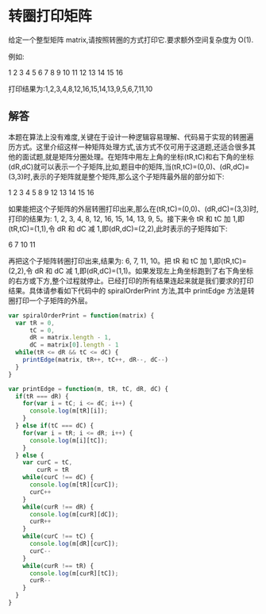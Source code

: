 # 转圈打印矩阵

给定一个整型矩阵 matrix,请按照转圈的方式打印它.要求额外空间复杂度为 O(1).

例如:

1  2  3  4
5  6  7  8
9  10 11 12
13 14 15 16

打印结果为:1,2,3,4,8,12,16,15,14,13,9,5,6,7,11,10

## 解答

本题在算法上没有难度,关键在于设计一种逻辑容易理解、代码易于实现的转圈遍历方式。这里介绍这样一种矩阵处理方式,该方式不仅可用于这道题,还适合很多其他的面试题,就是矩阵分圈处理。在矩阵中用左上角的坐标(tR,tC)和右下角的坐标(dR,dC)就可以表示一个子矩阵,比如,题目中的矩阵,当(tR,tC)=(0,0)、(dR,dC)=(3,3)时,表示的子矩阵就是整个矩阵,那么这个子矩阵最外层的部分如下:

1  2  3  4
5        8
9        12
13 14 15 16

如果能把这个子矩阵的外层转圈打印出来,那么在(tR,tC)=(0,0)、(dR,dC)=(3,3)时,打印的结果为: 1, 2, 3, 4, 8, 12, 16, 15, 14, 13, 9, 5。接下来令 tR 和 tC 加 1,即(tR,tC)=(1,1),令 dR 和 dC 减 1,即(dR,dC)=(2,2),此时表示的子矩阵如下:

6  7
10 11

再把这个子矩阵转圈打印出来,结果为: 6, 7, 11, 10。把 tR 和 tC 加 1,即(tR,tC)=(2,2),令 dR 和 dC 减 1,即(dR,dC)=(1,1)。如果发现左上角坐标跑到了右下角坐标的右方或下方,整个过程就停止。已经打印的所有结果连起来就是我们要求的打印结果。具体请参看如下代码中的 spiralOrderPrint 方法,其中 printEdge 方法是转圈打印一个子矩阵的外层。

```js
var spiralOrderPrint = function(matrix) {
  var tR = 0,
      tC = 0,
      dR = matrix.length - 1,
      dC = matrix[0].length - 1
  while(tR <= dR && tC <= dC) {
    printEdge(matrix, tR++, tC++, dR--, dC--)
  }
}

var printEdge = function(m, tR, tC, dR, dC) {
  if(tR === dR) {
    for(var i = tC; i <= dC; i++) {
      console.log(m[tR][i]);
    }
  } else if(tC === dC) {
    for(var i = tR; i <= dR; i++) {
      console.log(m[i][tC]);
    }
  } else {
    var curC = tC,
        curR = tR
    while(curC !== dC) {
      console.log(m[tR][curC]);
      curC++
    }
    while(curR !== dR) {
      console.log(m[curR][dC]);
      curR++
    }
    while(curC !== tC) {
      console.log(m[dR][curC]);
      curC--
    }
    while(curR !== tR) {
      console.log(m[curR][tC]);
      curR--
    }
  }
}
```
